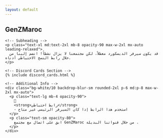 ```yaml
---
layout: default
---
```


<section class="min-h-screen bg-gradient-to-br from-purple-600 via-pink-500 to-red-500 flex items-center justify-center px-4">
  <div class="text-center text-white max-w-4xl mx-auto">
    <!-- Main Heading -->
    <h1 class="text-5xl md:text-7xl font-bold mb-6 tracking-tight">
      GenZMaroc
    </h1>

    <!-- Subheading -->
    <p class="text-xl md:text-2xl mb-8 opacity-90 max-w-2xl mx-auto leading-relaxed">
      قد يكون سيرفر الديسكورد معطلاً، لكن مجتمعنا لا يزال نشطاً! انضم إلينا من خلال رابط النسخ الاحتياطي أدناه.
    </p>

    <!-- Discord Cards Section -->
    {% include discord_cards.html %}

    <!-- Additional Info -->
    <div class="bg-white/10 backdrop-blur-sm rounded-2xl p-6 md:p-8 max-w-2xl mx-auto">
      <p class="text-lg mb-4 opacity-90">
        📍
        <strong>رابط احتياطي</strong>
        - استخدم هذا الرابط إذا كان السيرفر الرئيسي غير متاح
      </p>
      <p class="text-sm opacity-80">
        ابق على اتصال مع مجتمع GenZMaroc من خلال قنواتنا البديلة .
      </p>
    </div>
  </div>
</section>